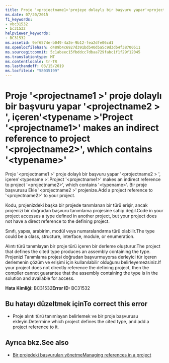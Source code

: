 ```yaml
---
title: Proje '<projectname1>'projeye dolaylı bir başvuru yapar'<projectname2>', içeren'<typename>'
ms.date: 07/20/2015
f1_keywords:
- vbc31532
- bc31532
helpviewer_keywords:
- BC31532
ms.assetid: 9ef6574e-b049-4a2e-9b12-fea2dfe06cd1
ms.openlocfilehash: d489b4c6927d391bd540d5a5c9d3db4f38700511
ms.sourcegitcommit: 5c1abeec15fbddcc7dbaa729fabc1f1f29f12045
ms.translationtype: MT
ms.contentlocale: tr-TR
ms.lasthandoff: 03/15/2019
ms.locfileid: "58035199"
---
```

# <a name="project-projectname1-makes-an-indirect-reference-to-project-projectname2-which-contains-typename"></a><span data-ttu-id="903e9-102">Proje '\<projectname1 >' proje dolaylı bir başvuru yapar '\<projectname2 > ', içeren'\<typename >'</span><span class="sxs-lookup"><span data-stu-id="903e9-102">Project '\<projectname1>' makes an indirect reference to project '\<projectname2>', which contains '\<typename>'</span></span>
<span data-ttu-id="903e9-103">Proje '\<projectname1 >' proje dolaylı bir başvuru yapar '\<projectname2 > ', içeren'\<typename >'.</span><span class="sxs-lookup"><span data-stu-id="903e9-103">Project '\<projectname1>' makes an indirect reference to project '\<projectname2>', which contains '\<typename>'.</span></span> <span data-ttu-id="903e9-104">Bir proje başvurusu Ekle '\<projectname2 >' projenize.</span><span class="sxs-lookup"><span data-stu-id="903e9-104">Add a project reference to '\<projectname2>' to your project.</span></span>  
  
 <span data-ttu-id="903e9-105">Kodu, projenizdeki başka bir projede tanımlanan bir türü erişir, ancak projenizi bir doğrudan başvuru tanımlama projesine sahip değil.</span><span class="sxs-lookup"><span data-stu-id="903e9-105">Code in your project accesses a type defined in another project, but your project does not have a direct reference to the defining project.</span></span>  
  
 <span data-ttu-id="903e9-106">Sınıfı, yapısı, arabirim, modül veya numaralandırma türü olabilir.</span><span class="sxs-lookup"><span data-stu-id="903e9-106">The type could be a class, structure, interface, module, or enumeration.</span></span>  
  
 <span data-ttu-id="903e9-107">Alıntı türü tanımlayan bir proje türü içeren bir derleme oluşturur.</span><span class="sxs-lookup"><span data-stu-id="903e9-107">The project that defines the cited type produces an assembly containing the type.</span></span> <span data-ttu-id="903e9-108">Projenizi Tanımlama projesi doğrudan başvurmuyorsa derleyici tür içeren derlemenin çözüm ve erişimi için kullanılabilir olduğunu belirleyemezsiniz.</span><span class="sxs-lookup"><span data-stu-id="903e9-108">If your project does not directly reference the defining project, then the compiler cannot guarantee that the assembly containing the type is in the solution and available for access.</span></span>  
  
 <span data-ttu-id="903e9-109">**Hata Kimliği:** BC31532</span><span class="sxs-lookup"><span data-stu-id="903e9-109">**Error ID:** BC31532</span></span>  
  
## <a name="to-correct-this-error"></a><span data-ttu-id="903e9-110">Bu hatayı düzeltmek için</span><span class="sxs-lookup"><span data-stu-id="903e9-110">To correct this error</span></span>  
  
-   <span data-ttu-id="903e9-111">Proje alıntı türü tanımlayan belirlemek ve bir proje başvurusu ekleyin.</span><span class="sxs-lookup"><span data-stu-id="903e9-111">Determine which project defines the cited type, and add a project reference to it.</span></span>  
  
## <a name="see-also"></a><span data-ttu-id="903e9-112">Ayrıca bkz.</span><span class="sxs-lookup"><span data-stu-id="903e9-112">See also</span></span>

- [<span data-ttu-id="903e9-113">Bir projedeki başvuruları yönetme</span><span class="sxs-lookup"><span data-stu-id="903e9-113">Managing references in a project</span></span>](/visualstudio/ide/managing-references-in-a-project)
